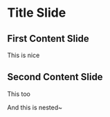 # Title Slide
	
## First Content Slide
This is nice
	
## Second Content Slide
This too

And this is nested~
